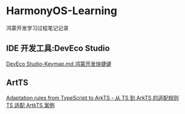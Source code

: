 # HarmonyOS-Learning
鸿蒙开发学习过程笔记记录

## IDE 开发工具:DevEco Studio
<a href="https://github.com/DIDA-lJ/HarmonyOS-Learning/blob/main/DevEco%20Studio-Keymap.md"> DevEco Studio-Keymap.md 鸿蒙开发快捷键</a>
## ArtTS
<a href="https://github.com/DIDA-lJ/HarmonyOS-Learning/blob/main/Adaptation_rules_from_TypeScript_to_ArkTS.md">Adaptation rules from TypeScript to ArkTS - 从 TS 到 ArkTS 的适配规则</a> <br/>
<a href="https://github.com/DIDA-lJ/HarmonyOS-Learning/blob/main/Adaptation_guidance_ArkTS_case.md">TS 适配 ArtkTS 案例</a>
